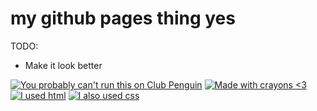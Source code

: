 # my github pages thing yes

TODO:

* Make it look better

[![You probably can't run this on Club Penguin](https://forthebadge.com/images/badges/compatibility-club-penguin.svg)](http://ForTheBadge.com) [![Made with crayons <3](https://forthebadge.com/images/badges/made-with-crayons.svg)](https://forthebadge.com) [![I used html](http://ForTheBadge.com/images/badges/uses-html.svg)](http://ForTheBadge.com) [![I also used css](http://ForTheBadge.com/images/badges/uses-css.svg)](http://ForTheBadge.com)
